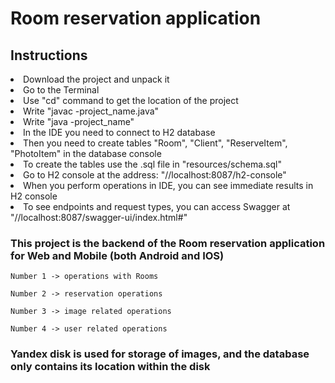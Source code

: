 <h1>Room reservation application</h1>
<h2>Instructions</h2>
<li>Download the project and unpack it</li>
<li>Go to the Terminal</li>
<li>Use "cd" command to get the location of the project</li>
<li>Write "javac -project_name.java"</li>
<li>Write "java -project_name"</li>
<li>In the IDE you need to connect to H2 database</li>
<li>Then you need to create tables "Room", "Client", "ReserveItem", "PhotoItem" in the database console</li>
<li>To create the tables use the .sql file in "resources/schema.sql"</li>
<li>Go to H2 console at the address: "//localhost:8087/h2-console"</li>
<li>When you perform operations in IDE, you can see immediate results in H2 console</li>
<li>To see endpoints and request types, you can access Swagger at "//localhost:8087/swagger-ui/index.html#"

<h3>This project is the backend of the Room reservation application for Web and Mobile (both Android and IOS)</h3>

```
Number 1 -> operations with Rooms

Number 2 -> reservation operations

Number 3 -> image related operations

Number 4 -> user related operations
``` 
<h3>Yandex disk is used for storage of images, and the database only contains its location within the disk</h3>
